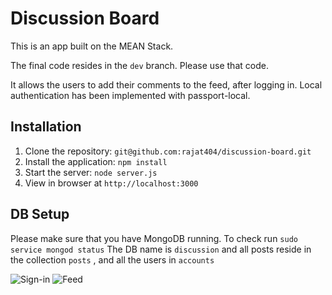 # Discussion Board

This is an app built on the MEAN Stack.

The final code resides in the `dev` branch. Please use that code.

It allows the users to add their comments to the feed, after logging in.
Local authentication has been implemented with passport-local.

## Installation

1. Clone the repository: `git@github.com:rajat404/discussion-board.git`
2. Install the application: `npm install`
3. Start the server: `node server.js`
4. View in browser at `http://localhost:3000`

## DB Setup

Please make sure that you have MongoDB running. To check run `sudo service mongod status`
The DB name is `discussion` and all posts reside in the collection `posts` , and all the users in `accounts`

![Sign-in](http://i.imgur.com/Z7Ti6ia.png)
![Feed](http://i.imgur.com/bufGLVO.png)
